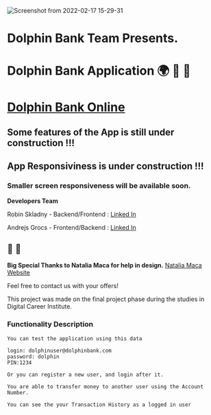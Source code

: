   

![Screenshot from 2022-02-17 15-29-31](https://user-images.githubusercontent.com/79979477/154502653-9207058a-32c7-46f5-8de7-1dd29cccd6fa.png)


# Dolphin Bank Team Presents.


# Dolphin Bank Application :earth_africa: :dolphin: :ocean:
# [Dolphin Bank Online](https://dolphin-bank.herokuapp.com/)


## Some features of the App is still under construction !!!
## App Responsiviness is under construction !!!
### Smaller screen responsiveness will be available soon.
**Developers Team**

Robin Skladny - Backend/Frontend : [Linked In](https://www.linkedin.com/in/robin-skladny-647a1b229/)</br>


Andrejs Grocs - Frontend/Backend : [Linked In](https://www.linkedin.com/in/andrejs-grocs-andrey-detochkin-ab2106141) </br>

## :raised_hands: :pray: 
**Big Special Thanks to Natalia Maca for help in design.** [Natalia Maca Website](https://nataliamaca.com/)</br>

Feel free to contact us with your offers!

This project was made on the final project phase during the studies in Digital Career Institute.






### Functionality Description

```
You can test the application using this data

login: dolphinuser@dolphinbank.com
password: dolphin
PIN:1234

Or you can register a new user, and login after it.

You are able to transfer money to another user using the Account Number.

You can see the your Transaction History as a logged in user

```
